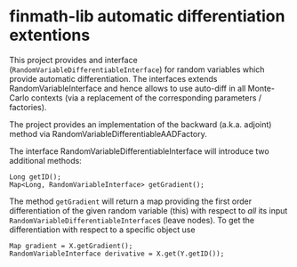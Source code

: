 # finmath-lib automatic differentiation extentions

This project provides and interface (<code>RandomVariableDifferentiableInterface</code>)
for random variables which provide automatic differentiation. The interfaces
extends RandomVariableInterface and hence allows to use auto-diff in all
Monte-Carlo contexts (via a replacement of the corresponding parameters / factories).

The project provides an implementation of the backward (a.k.a. adjoint)
method via RandomVariableDifferentiableAADFactory.

The interface RandomVariableDifferentiableInterface will introduce
two additional methods:

	Long getID();	
	Map<Long, RandomVariableInterface> getGradient();

The method <code>getGradient</code> will return a map providing the first order
differentiation of the given random variable (this) with respect to
*all* its input <code>RandomVariableDifferentiableInterface</code>s (leave nodes). To get the differentiation with respect to a specific object use

	Map gradient = X.getGradient();
	RandomVariableInterface derivative = X.get(Y.getID());
	
	
